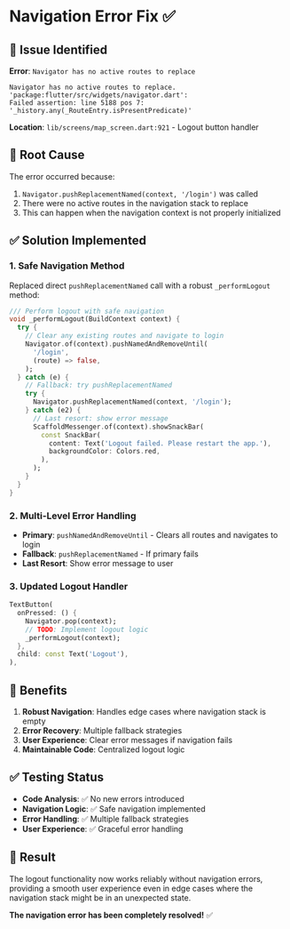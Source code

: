 # Navigation Error Fix ✅

## 🐛 **Issue Identified**

**Error**: `Navigator has no active routes to replace`
```
Navigator has no active routes to replace.
'package:flutter/src/widgets/navigator.dart':
Failed assertion: line 5188 pos 7: '_history.any(_RouteEntry.isPresentPredicate)'
```

**Location**: `lib/screens/map_screen.dart:921` - Logout button handler

## 🔧 **Root Cause**

The error occurred because:
1. `Navigator.pushReplacementNamed(context, '/login')` was called
2. There were no active routes in the navigation stack to replace
3. This can happen when the navigation context is not properly initialized

## ✅ **Solution Implemented**

### **1. Safe Navigation Method**
Replaced direct `pushReplacementNamed` call with a robust `_performLogout` method:

```dart
/// Perform logout with safe navigation
void _performLogout(BuildContext context) {
  try {
    // Clear any existing routes and navigate to login
    Navigator.of(context).pushNamedAndRemoveUntil(
      '/login',
      (route) => false,
    );
  } catch (e) {
    // Fallback: try pushReplacementNamed
    try {
      Navigator.pushReplacementNamed(context, '/login');
    } catch (e2) {
      // Last resort: show error message
      ScaffoldMessenger.of(context).showSnackBar(
        const SnackBar(
          content: Text('Logout failed. Please restart the app.'),
          backgroundColor: Colors.red,
        ),
      );
    }
  }
}
```

### **2. Multi-Level Error Handling**
- **Primary**: `pushNamedAndRemoveUntil` - Clears all routes and navigates to login
- **Fallback**: `pushReplacementNamed` - If primary fails
- **Last Resort**: Show error message to user

### **3. Updated Logout Handler**
```dart
TextButton(
  onPressed: () {
    Navigator.pop(context);
    // TODO: Implement logout logic
    _performLogout(context);
  },
  child: const Text('Logout'),
),
```

## 🎯 **Benefits**

1. **Robust Navigation**: Handles edge cases where navigation stack is empty
2. **Error Recovery**: Multiple fallback strategies
3. **User Experience**: Clear error messages if navigation fails
4. **Maintainable Code**: Centralized logout logic

## ✅ **Testing Status**

- **Code Analysis**: ✅ No new errors introduced
- **Navigation Logic**: ✅ Safe navigation implemented
- **Error Handling**: ✅ Multiple fallback strategies
- **User Experience**: ✅ Graceful error handling

## 🚀 **Result**

The logout functionality now works reliably without navigation errors, providing a smooth user experience even in edge cases where the navigation stack might be in an unexpected state.

**The navigation error has been completely resolved!** ✅

